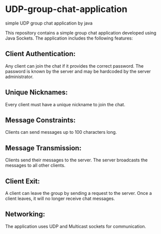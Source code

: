 # UDP-group-chat-application
simple UDP group chat application by java

This repository contains a simple group chat application developed using Java Sockets. The application includes the following features:

## Client Authentication:

Any client can join the chat if it provides the correct password.
The password is known by the server and may be hardcoded by the server administrator.
## Unique Nicknames:

Every client must have a unique nickname to join the chat.
## Message Constraints:

Clients can send messages up to 100 characters long.
## Message Transmission:

Clients send their messages to the server.
The server broadcasts the messages to all other clients.
## Client Exit:

A client can leave the group by sending a request to the server.
Once a client leaves, it will no longer receive chat messages.
## Networking:

The application uses UDP and Multicast sockets for communication.
